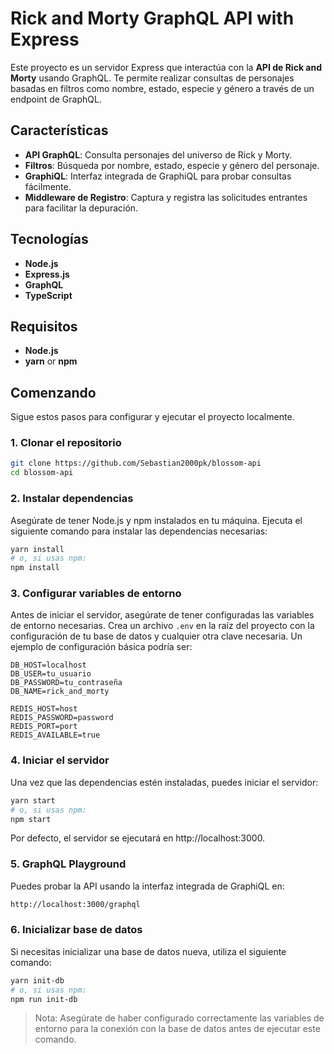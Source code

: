 # Rick and Morty GraphQL API with Express

Este proyecto es un servidor Express que interactúa con la **API de Rick and Morty** usando GraphQL. Te permite realizar consultas de personajes basadas en filtros como nombre, estado, especie y género a través de un endpoint de GraphQL.

## Características

- **API GraphQL**: Consulta personajes del universo de Rick y Morty.
- **Filtros**: Búsqueda por nombre, estado, especie y género del personaje.
- **GraphiQL**: Interfaz integrada de GraphiQL para probar consultas fácilmente.
- **Middleware de Registro**: Captura y registra las solicitudes entrantes para facilitar la depuración.

## Tecnologías

- **Node.js**
- **Express.js**
- **GraphQL**
- **TypeScript**

## Requisitos

- **Node.js**
- **yarn** or **npm**

## Comenzando

Sigue estos pasos para configurar y ejecutar el proyecto localmente.

### 1. Clonar el repositorio

```bash
git clone https://github.com/Sebastian2000pk/blossom-api
cd blossom-api
```

### 2. Instalar dependencias

Asegúrate de tener Node.js y npm instalados en tu máquina. Ejecuta el siguiente comando para instalar las dependencias necesarias:

```bash
yarn install
# o, si usas npm:
npm install
```

### 3. Configurar variables de entorno

Antes de iniciar el servidor, asegúrate de tener configuradas las variables de entorno necesarias. Crea un archivo `.env` en la raíz del proyecto con la configuración de tu base de datos y cualquier otra clave necesaria. Un ejemplo de configuración básica podría ser:

```env
DB_HOST=localhost
DB_USER=tu_usuario
DB_PASSWORD=tu_contraseña
DB_NAME=rick_and_morty

REDIS_HOST=host
REDIS_PASSWORD=password
REDIS_PORT=port
REDIS_AVAILABLE=true
```

### 4. Iniciar el servidor

Una vez que las dependencias estén instaladas, puedes iniciar el servidor:

```bash
yarn start
# o, si usas npm:
npm start
```

Por defecto, el servidor se ejecutará en http://localhost:3000.

### 5. GraphQL Playground

Puedes probar la API usando la interfaz integrada de GraphiQL en:

```bash
http://localhost:3000/graphql
```

### 6. Inicializar base de datos

Si necesitas inicializar una base de datos nueva, utiliza el siguiente comando:

```bash
yarn init-db
# o, si usas npm:
npm run init-db
```

> Nota: Asegúrate de haber configurado correctamente las variables de entorno para la conexión con la base de datos antes de ejecutar este comando.
